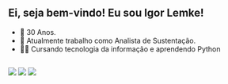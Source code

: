 ## Ei, seja bem-vindo! Eu sou Igor Lemke!

- 🎂 30 Anos.
- 💼 Atualmente trabalho como Analista de Sustentação.
- 👨‍🎓 Cursando tecnologia da informação e aprendendo Python

##

![](https://github-readme-stats.vercel.app/api?username=igorlemke&theme=transparent&hide_border=true&include_all_commits=false&count_private=true) ![](https://github-readme-streak-stats.herokuapp.com/?user=igorlemke&theme=transparent&hide_border=true) ![](https://github-readme-stats.vercel.app/api/top-langs/?username=igorlemke&theme=transparent&hide_border=true&include_all_commits=false&count_private=true&layout=compact)
<br><br>
